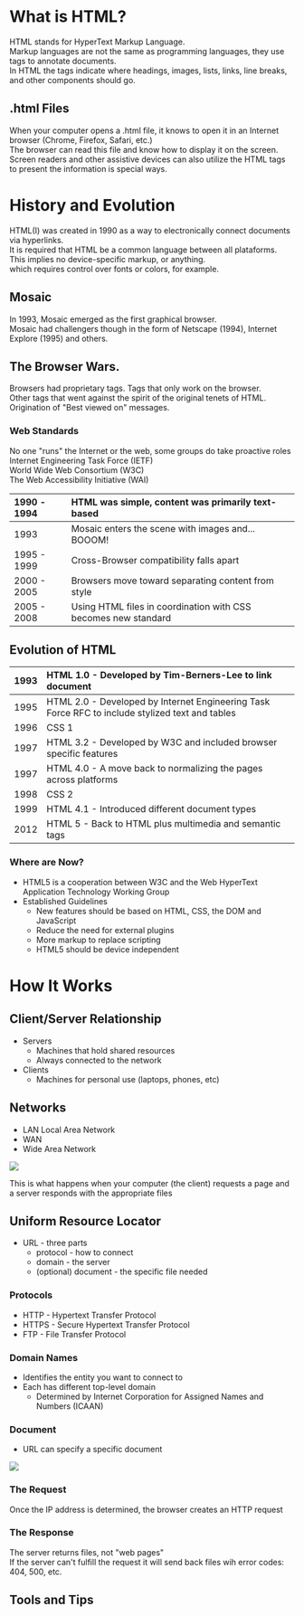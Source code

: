 # What is HTML?

HTML stands for HyperText Markup Language.  
Markup languages are not the same as programming languages, they use tags to annotate documents.  
In HTML the tags indicate where headings, images, lists, links, line breaks, and other components should go.

## .html Files

When your computer opens a .html file, it knows to open it in an Internet browser (Chrome, Firefox, Safari, etc.)  
The browser can read this file and know how to display it on the screen.
Screen readers and other assistive devices can also utilize the HTML tags to present the information is special ways.

# History and Evolution

HTML(I) was created in 1990 as a way to electronically connect documents via hyperlinks.  
It is required that HTML be a common language between all plataforms. This implies no device-specific markup, or anything.  
which requires control over fonts or colors, for example.

## Mosaic

In 1993, Mosaic emerged as the first graphical browser.  
Mosaic had challengers though in the form of Netscape (1994), Internet Explore (1995) and others.

## The Browser Wars.

Browsers had proprietary tags. Tags that only work on the browser.  
Other tags that went against the spirit of the original tenets of HTML.  
Origination of "Best viewed on" messages.

### Web Standards

No one "runs" the Internet or the web, some groups do take proactive roles
Internet Engineering Task Force (IETF)  
World Wide Web Consortium (W3C)  
The Web Accessibility Initiative (WAI)

| 1990 - 1994 | HTML was simple, content was primarily text-based              |
| :---------- | :------------------------------------------------------------- |
| 1993        | Mosaic enters the scene with images and... BOOOM!              |
| 1995 - 1999 | Cross-Browser compatibility falls apart                        |
| 2000 - 2005 | Browsers move toward separating content from style             |
| 2005 - 2008 | Using HTML files in coordination with CSS becomes new standard |

## Evolution of HTML

| 1993 | HTML 1.0 - Developed by Tim-Berners-Lee to link document                                        |
| :--- | :---------------------------------------------------------------------------------------------- |
| 1995 | HTML 2.0 - Developed by Internet Engineering Task Force RFC to include stylized text and tables |
| 1996 | CSS 1                                                                                           |
| 1997 | HTML 3.2 - Developed by W3C and included browser specific features                              |
| 1997 | HTML 4.0 - A move back to normalizing the pages across platforms                                |
| 1998 | CSS 2                                                                                           |
| 1999 | HTML 4.1 - Introduced different document types                                                  |
| 2012 | HTML 5 - Back to HTML plus multimedia and semantic tags                                         |

### Where are Now?

- HTML5 is a cooperation between W3C and the Web HyperText Application Technology Working Group
- Established Guidelines
  - New features should be based on HTML, CSS, the DOM and JavaScript
  - Reduce the need for external plugins
  - More markup to replace scripting
  - HTML5 should be device independent

# How It Works

## Client/Server Relationship

- Servers
  - Machines that hold shared resources
  - Always connected to the network
- Clients
  - Machines for personal use (laptops, phones, etc)

## Networks

- LAN
  Local Area Network
- WAN
- Wide Area Network

![](<https://www.lifewire.com/thmb/dY5LcDZ4wuM2wFdXGOOhFoB7LJg=/1500x844/smart/filters:no_upscale()/lans-wans-and-other-area-networks-817376-6e07f1a4121a4e13ac43660ea41ef9b9.png>)

This is what happens when your computer (the client) requests a page and a server responds with the appropriate files

## Uniform Resource Locator

- URL - three parts
  - protocol - how to connect
  - domain - the server
  - (optional) document - the specific file needed

### Protocols

- HTTP - Hypertext Transfer Protocol
- HTTPS - Secure Hypertext Transfer Protocol
- FTP - File Transfer Protocol

### Domain Names

- Identifies the entity you want to connect to
- Each has different top-level domain
  - Determined by Internet Corporation for Assigned Names and Numbers (ICAAN)

### Document

- URL can specify a specific document

![](https://tooit.com/wp-content/uploads/SUB-e1598572929723.png)

### The Request

Once the IP address is determined, the browser creates an HTTP request

### The Response

The server returns files, not "web pages"  
If the server can't fulfill the request it will send back files wih error codes: 404, 500, etc.

## Tools and Tips

